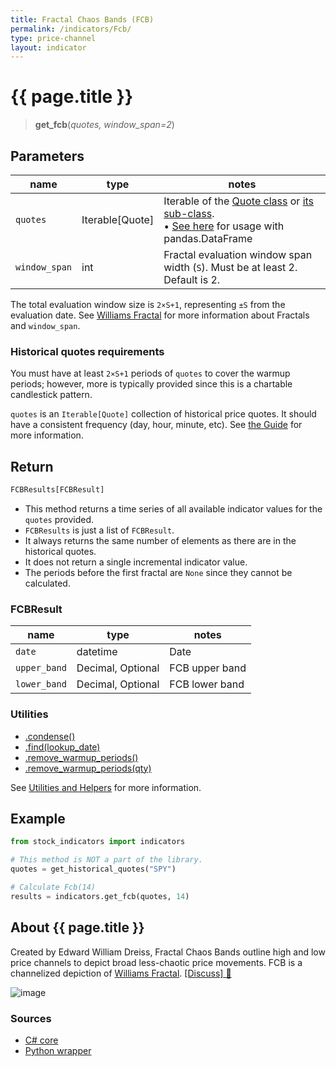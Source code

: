 ```yaml
---
title: Fractal Chaos Bands (FCB)
permalink: /indicators/Fcb/
type: price-channel
layout: indicator
---
```


# {{ page.title }}

><span class="indicator-syntax">**get_fcb**(*quotes, window_span=2*)</span>

## Parameters

| name | type | notes
| -- |-- |--
| `quotes` | Iterable[Quote] | Iterable of the [Quote class]({{site.baseurl}}/guide/#historical-quotes) or [its sub-class]({{site.baseurl}}/guide/#using-custom-quote-classes). <br><span class='qna-dataframe'> • [See here]({{site.baseurl}}/guide/#using-pandasdataframe) for usage with pandas.DataFrame</span>
| `window_span` | int | Fractal evaluation window span width (`S`).  Must be at least 2.  Default is 2.

The total evaluation window size is `2×S+1`, representing `±S` from the evaluation date.  See [Williams Fractal](../Fractal#content) for more information about Fractals and `window_span`.

### Historical quotes requirements

You must have at least `2×S+1` periods of `quotes` to cover the warmup periods; however, more is typically provided since this is a chartable candlestick pattern.

`quotes` is an `Iterable[Quote]` collection of historical price quotes.  It should have a consistent frequency (day, hour, minute, etc).  See [the Guide]({{site.baseurl}}/guide/#historical-quotes) for more information.

## Return

```python
FCBResults[FCBResult]
```

- This method returns a time series of all available indicator values for the `quotes` provided.
- `FCBResults` is just a list of `FCBResult`.
- It always returns the same number of elements as there are in the historical quotes.
- It does not return a single incremental indicator value.
- The periods before the first fractal are `None` since they cannot be calculated.

### FCBResult

| name | type | notes
| -- |-- |--
| `date` | datetime | Date
| `upper_band` | Decimal, Optional | FCB upper band
| `lower_band` | Decimal, Optional | FCB lower band

### Utilities

- [.condense()]({{site.baseurl}}/utilities#condense)
- [.find(lookup_date)]({{site.baseurl}}/utilities#find-indicator-result-by-date)
- [.remove_warmup_periods()]({{site.baseurl}}/utilities#remove-warmup-periods)
- [.remove_warmup_periods(qty)]({{site.baseurl}}/utilities#remove-warmup-periods)

See [Utilities and Helpers]({{site.baseurl}}/utilities#utilities-for-indicator-results) for more information.

## Example

```python
from stock_indicators import indicators

# This method is NOT a part of the library.
quotes = get_historical_quotes("SPY")

# Calculate Fcb(14)
results = indicators.get_fcb(quotes, 14)
```

## About {{ page.title }}

Created by Edward William Dreiss, Fractal Chaos Bands outline high and low price channels to depict broad less-chaotic price movements.  FCB is a channelized depiction of [Williams Fractal](../Fractal#content).
[[Discuss] &#128172;]({{site.dotnet.repo}}/discussions/347 "Community discussion about this indicator")

![image]({{site.dotnet.charts}}/Fcb.png)

### Sources

- [C# core]({{site.dotnet.src}}/e-k/Fcb/Fcb.Series.cs)
- [Python wrapper]({{site.python.src}}/fcb.py)
